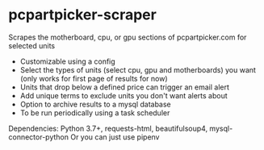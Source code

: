 # pcpartpicker-scraper

Scrapes the motherboard, cpu, or gpu sections of pcpartpicker.com for selected units
* Customizable using a config
* Select the types of units (select cpu, gpu and motherboards) you want (only works for first page of results for now)
* Units that drop below a defined price can trigger an email alert
* Add unique terms to exclude units you don't want alerts about
* Option to archive results to a mysql database
* To be run periodically using a task scheduler

Dependencies: Python 3.7+, requests-html, beautifulsoup4, mysql-connector-python
    Or you can just use pipenv